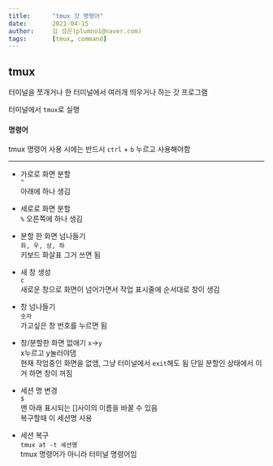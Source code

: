 ```yaml
---
title:      "tmux 갓 명령어"
date:       2021-04-15
author:     김 성은(plumno1@naver.com)
tags:       [tmux, command]
---
```


## tmux
  
터미널을 쪼개거나 한 터미널에서 여러개 띄우거나 하는 갓 프로그램  
  
터미널에서 `tmux`로 실행  
  
#### 명령어

tmux 명령어 사용 시에는 반드시 `ctrl` + `b` 누르고 사용해야함  

----

* 가로로 화면 분할  
  `"`  
  아래에 하나 생김  
  
* 세로로 화면 분할  
  `%`
  오른쪽에 하나 생김  
  
* 분할 한 화면 넘나들기  
  `좌, 우, 상, 하`  
  키보드 화살표 그거 쓰면 됨  
  
* 새 창 생성  
  `c`  
  새로운 창으로 화면이 넘어가면서 작업 표시줄에 순서대로 창이 생김  
  
* 창 넘나들기  
  `숫자`  
  가고싶은 창 번호를 누르면 됨  
  
* 창/분할한 화면 없애기
  `x`->`y`  
  x누르고 y눌러야댐  
  현재 작업중인 화면을 없앰, 그냥 터미널에서 `exit`해도 됨
  단일 분할인 상태에서 이거 하면 창이 꺼짐  
  
* 세션 명 변경  
  `$`  
  맨 아래 표시되는 []사이의 이름을 바꿀 수 있음  
  복구할때 이 세션명 사용  
  
* 세션 복구  
  `tmux at -t 세션명`  
  tmux 명령어가 아니라 터미널 명령어임  


&nbsp;
